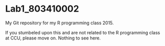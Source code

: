 # Lab1_803410002
My Git repository for my R programming class 2015.

If you stumbeled upon this and are not related to the R programming class at CCU, please move on. Nothing to see here.
